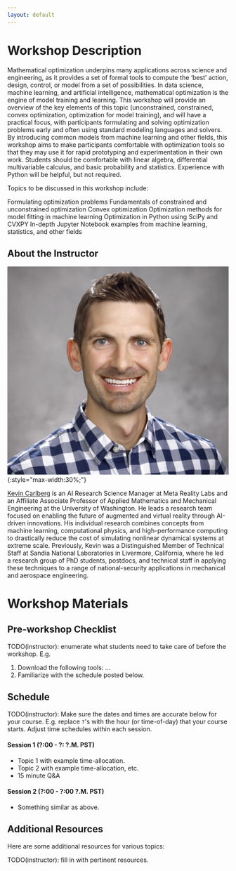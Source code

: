 ```yaml
---
layout: default
---
```


# Workshop Description
Mathematical optimization underpins many applications across science and engineering, as it provides a set of formal tools to compute the ‘best’ action, design, control, or model from a set of possibilities. In data science, machine learning, and artificial intelligence, mathematical optimization is the engine of model training and learning. This workshop will provide an overview of the key elements of this topic (unconstrained, constrained, convex optimization, optimization for model training), and will have a practical focus, with participants formulating and solving optimization problems early and often using standard modeling languages and solvers. By introducing common models from machine learning and other fields, this workshop aims to make participants comfortable with optimization tools so that they may use it for rapid prototyping and experimentation in their own work. Students should be comfortable with linear algebra, differential multivariable calculus, and basic probability and statistics. Experience with Python will be helpful, but not required.

Topics to be discussed in this workshop include:

Formulating optimization problems
Fundamentals of constrained and unconstrained optimization
Convex optimization
Optimization methods for model fitting in machine learning
Optimization in Python using SciPy and CVXPY
In-depth Jupyter Notebook examples from machine learning, statistics, and other fields

## About the Instructor

![Kevin Carlberg](/assets/img/profile.jpg){:style="max-width:30%;"}

[Kevin Carlberg](kevintcarlberg.net) is an AI Research Science Manager at Meta
Reality Labs and an Affiliate Associate Professor of Applied Mathematics and
Mechanical Engineering at the University of Washington. He leads a research
team focused on enabling the future of augmented and virtual reality through
AI-driven innovations. His individual research combines concepts from machine
learning, computational physics, and high-performance computing to drastically
reduce the cost of simulating nonlinear dynamical systems at extreme scale.
Previously, Kevin was a Distinguished Member of Technical Staff at Sandia
National Laboratories in Livermore, California, where he led a research group
of PhD students, postdocs, and technical staff in applying these techniques to
a range of national-security applications in mechanical and aerospace
engineering.

# Workshop Materials

## Pre-workshop Checklist
TODO(instructor): enumerate what students need to take care of before the
workshop. E.g.

1. Download the following tools: ...
2. Familiarize with the schedule posted below.

## Schedule
TODO(instructor): Make sure the dates and times are accurate below for your
course. E.g. replace `?`'s with the hour (or time-of-day) 
that your course starts. Adjust time schedules within each session.

#### Session 1 (?:00 - ?: ?.M. PST)
  - Topic 1 with example time-allocation.
  - Topic 2 with example time-allocation, etc.
  - 15 minute Q&A
  
#### Session 2 (?:00 - ?:00 ?.M. PST)
  - Something similar as above.

## Additional Resources

Here are some additional resources for various topics:

TODO(instructor): fill in with pertinent resources.






